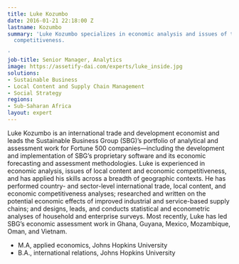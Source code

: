 ```yaml
---
title: Luke Kozumbo
date: 2016-01-21 22:18:00 Z
lastname: Kozumbo
summary: 'Luke Kozumbo specializes in economic analysis and issues of trade and economic
  competitiveness.

'
job-title: Senior Manager, Analytics
image: https://assetify-dai.com/experts/luke_inside.jpg
solutions:
- Sustainable Business
- Local Content and Supply Chain Management
- Social Strategy
regions:
- Sub-Saharan Africa
layout: expert
---
```


Luke Kozumbo is an international trade and development economist and leads the Sustainable Business Group (SBG)’s portfolio of analytical and assessment work for Fortune 500 companies—including the development and implementation of SBG’s proprietary software and its economic forecasting and assessment methodologies. Luke is experienced in economic analysis, issues of local content and economic competitiveness, and has applied his skills across a breadth of geographic contexts. He has performed country- and sector-level international trade, local content, and economic competitiveness analyses; researched and written on the potential economic effects of improved industrial and service-based supply chains; and designs, leads, and conducts statistical and econometric analyses of household and enterprise surveys. Most recently, Luke has led SBG’s economic assessment work in Ghana, Guyana, Mexico, Mozambique, Oman, and Vietnam.

* M.A, applied economics, Johns Hopkins University
* B.A., international relations, Johns Hopkins University